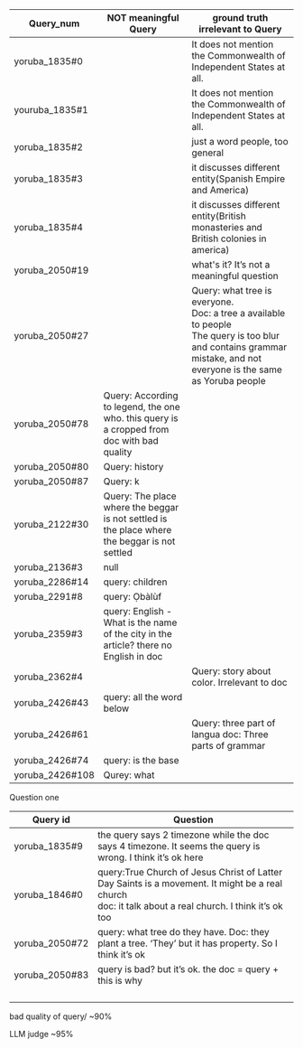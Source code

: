 | Query_num       | NOT meaningful Query                                         | ground truth irrelevant to  Query                            |
| --------------- | ------------------------------------------------------------ | ------------------------------------------------------------ |
| yoruba_1835#0   |                                                              | It does not mention the Commonwealth of Independent States at all. |
| youruba_1835#1  |                                                              | It does not mention the Commonwealth of Independent States at all. |
| yoruba_1835#2   |                                                              | just a word people, too general                              |
| yoruba_1835#3   |                                                              | it discusses different entity(Spanish Empire and America)    |
| yoruba_1835#4   |                                                              | it discusses different entity(British monasteries and British colonies in america) |
| yoruba_2050#19  |                                                              | what's it? It’s not a meaningful question                    |
| yoruba_2050#27  |                                                              | Query: what tree is everyone.<br />Doc: a tree a available to people<br />The query is too blur and contains grammar mistake, and not everyone is the same as Yoruba people |
| yoruba_2050#78  | Query: According to legend, the one who. this query is a cropped from doc with bad quality |                                                              |
| yoruba_2050#80  | Query: history                                               |                                                              |
| yoruba_2050#87  | Query: k                                                     |                                                              |
| yoruba_2122#30  | Query: The place where the beggar is not settled is the place where the beggar is not settled |                                                              |
| yoruba_2136#3   | null                                                         |                                                              |
| yoruba_2286#14  | query: children                                              |                                                              |
| yoruba_2291#8   | query: Ọbàlùf                                                |                                                              |
| yoruba_2359#3   | query: English - What is the name of the city in the article? there no English in doc |                                                              |
| yoruba_2362#4   |                                                              | Query: story about color. Irrelevant to doc                  |
| yoruba_2426#43  | query: all the word below                                    |                                                              |
| yoruba_2426#61  |                                                              | Query: three part of langua doc: Three parts of grammar      |
| yoruba_2426#74  | query: is the base                                           |                                                              |
| yoruba_2426#108 | Qurey: what                                                  |                                                              |

Question one

| Query id       | Question                                                     |
| -------------- | ------------------------------------------------------------ |
| yoruba_1835#9  | the query says 2 timezone while the doc says 4 timezone. It seems the query is wrong. I think it’s ok here |
| yoruba_1846#0  | query:True Church of Jesus Christ of Latter Day Saints is a movement. It might be a real church<br /> doc: it talk about a real church. I think it’s ok too |
| yoruba_2050#72 | query: what tree do they have. Doc: they plant a tree. ‘They’ but it has property. So I think it’s ok |
| yoruba_2050#83 | query is bad? but it’s ok. the doc = query + this is why     |
|                |                                                              |
|                |                                                              |
|                |                                                              |
|                |                                                              |

bad quality of query/ ~90%

LLM judge ~95%
